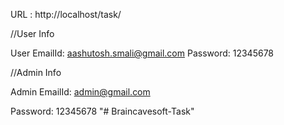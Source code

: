 URL : http://localhost/task/ 

//User Info

User EmailId:
aashutosh.smali@gmail.com
Password:
12345678


//Admin Info

Admin EmailId:
admin@gmail.com

Password:
12345678
"# Braincavesoft-Task" 

